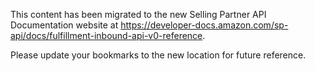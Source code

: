 This content has been migrated to the new Selling Partner API Documentation website at https://developer-docs.amazon.com/sp-api/docs/fulfillment-inbound-api-v0-reference.

Please update your bookmarks to the new location for future reference.
